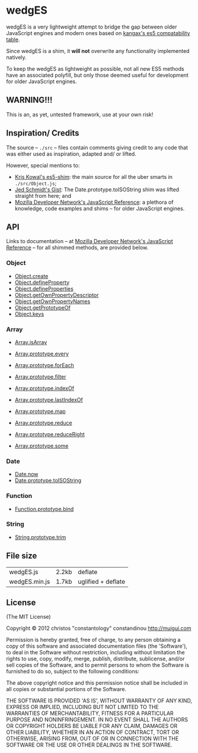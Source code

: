 # wedgES

wedgES is a very lightweight attempt to bridge the gap between older JavaScript engines and modern ones based on [kangax's es5 compatability table](http://kangax.github.com/es5-compat-table/).

Since wedgES is a shim, it **will not** overwrite any functionality implemented natively.

To keep the wedgES as lightweight as possible, not all new ES5 methods have an associated polyfill, but only those deemed useful for development for older JavaScript engines.

## WARNING!!!

This is an, as yet, untested framework, use at your own risk!

## Inspiration/ Credits

The source – `./src` – files contain comments giving credit to any code that was either used as inspiration, adapted and/ or lifted.

However, special mentions to:

- [Kris Kowal's es5-shim](https://github.com/kriskowal/es5-shim): the main source for all the uber smarts in `./src/Object.js`;
- [Jed Schmidt's Gist](https://gist.github.com/1044533): The Date.prototype.toISOString shim was lifted straight from here; and
- [Mozilla Developer Network's JavaScript Reference](https://developer.mozilla.org/en/JavaScript/Reference): a plethora of knowledge, code examples and shims – for older JavaScript engines.

## API
Links to documentation – at [Mozilla Developer Network's JavaScript Reference](https://developer.mozilla.org/en/JavaScript/Reference) – for all shimmed methods, are provided below.

### Object

- [Object.create](https://developer.mozilla.org/en/JavaScript/Reference/Global_Objects/Object/create)
- [Object.defineProperty](https://developer.mozilla.org/en/JavaScript/Reference/Global_Objects/Object/defineProperty)
- [Object.defineProperties](https://developer.mozilla.org/en/JavaScript/Reference/Global_Objects/Object/defineProperties)
- [Object.getOwnPropertyDescriptor](https://developer.mozilla.org/en/JavaScript/Reference/Global_Objects/Object/getOwnPropertyDescriptor)
- [Object.getOwnPropertyNames](https://developer.mozilla.org/en/JavaScript/Reference/Global_Objects/Object/getOwnPropertyNames)
- [Object.getPrototypeOf](https://developer.mozilla.org/en/JavaScript/Reference/Global_Objects/Object/getPrototypeOf)
- [Object.keys](https://developer.mozilla.org/en/JavaScript/Reference/Global_Objects/Object/keys)

### Array

- [Array.isArray](https://developer.mozilla.org/en/JavaScript/Reference/Global_Objects/Array/isArray)

- [Array.prototype.every](https://developer.mozilla.org/en/JavaScript/Reference/Global_Objects/Array/every)
- [Array.prototype.forEach](https://developer.mozilla.org/en/JavaScript/Reference/Global_Objects/Array/forEach)
- [Array.prototype.filter](https://developer.mozilla.org/en/JavaScript/Reference/Global_Objects/Array/filter)
- [Array.prototype.indexOf](https://developer.mozilla.org/en/JavaScript/Reference/Global_Objects/Array/indexOf)
- [Array.prototype.lastIndexOf](https://developer.mozilla.org/en/JavaScript/Reference/Global_Objects/Array/lastIndexOf)
- [Array.prototype.map](https://developer.mozilla.org/en/JavaScript/Reference/Global_Objects/Array/map)
- [Array.prototype.reduce](https://developer.mozilla.org/en/JavaScript/Reference/Global_Objects/Array/reduce)
- [Array.prototype.reduceRight](https://developer.mozilla.org/en/JavaScript/Reference/Global_Objects/Array/reduceRight)
- [Array.prototype.some](https://developer.mozilla.org/en/JavaScript/Reference/Global_Objects/Array/some)

### Date

- [Date.now](https://developer.mozilla.org/en/JavaScript/Reference/Global_Objects/Date/now)
- [Date.prototype.toISOString](https://developer.mozilla.org/en/JavaScript/Reference/Global_Objects/Date/toISOString)

### Function

- [Function.prototype.bind](https://developer.mozilla.org/en/JavaScript/Reference/Global_Objects/Function/bind)

### String

- [String.prototype.trim](https://developer.mozilla.org/en/JavaScript/Reference/Global_Objects/String/Trim)

## File size

<table border="0" cellpadding="0" cellspacing="0">
	<tbody>
		<tr><td>wedgES.js</td><td>2.2kb</td><td>deflate</td>
		<tr><td>wedgES.min.js</td><td>1.7kb</td><td>uglified + deflate</td>
	</tbody>
</table>

## License

(The MIT License)

Copyright &copy; 2012 christos "constantology" constandinou http://muigui.com

Permission is hereby granted, free of charge, to any person obtaining a copy of this software and associated documentation files (the 'Software'), to deal in the Software without restriction, including without limitation the rights to use, copy, modify, merge, publish, distribute, sublicense, and/or sell copies of the Software, and to permit persons to whom the Software is furnished to do so, subject to the following conditions:

The above copyright notice and this permission notice shall be included in all copies or substantial portions of the Software.

THE SOFTWARE IS PROVIDED 'AS IS', WITHOUT WARRANTY OF ANY KIND, EXPRESS OR IMPLIED, INCLUDING BUT NOT LIMITED TO THE WARRANTIES OF MERCHANTABILITY, FITNESS FOR A PARTICULAR PURPOSE AND NONINFRINGEMENT. IN NO EVENT SHALL THE AUTHORS OR COPYRIGHT HOLDERS BE LIABLE FOR ANY CLAIM, DAMAGES OR OTHER LIABILITY, WHETHER IN AN ACTION OF CONTRACT, TORT OR OTHERWISE, ARISING FROM, OUT OF OR IN CONNECTION WITH THE SOFTWARE OR THE USE OR OTHER DEALINGS IN THE SOFTWARE.
